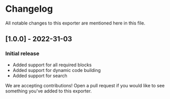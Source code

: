 # Changelog

All notable changes to this exporter are mentioned here in this file.

## [1.0.0] - 2022-31-03
### Initial release
- Added support for all required blocks
- Added support for dynamic code building
- Added support for search

We are accepting contributions! Open a pull request if you would like to see something you've added to this exporter.




